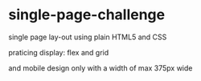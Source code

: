# single-page-challenge

single page lay-out using plain HTML5 and CSS

praticing display: flex and grid

and mobile design only with a width of max 375px wide
